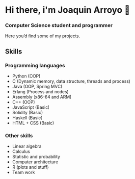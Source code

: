 # Hi there, i'm Joaquin Arroyo 👋
### Computer Science student and programmer

Here you’d find some of my projects.

## Skills
### Programming languages
- Python (OOP)
- C (Dynamic memory, data structure, threads and process)
- Java (OOP, Spring MVC)
- Erlang (Process and nodes)
- Assembly (x86-64 and ARM)
- C++ (OOP)
- JavaScript (Basic)
- Solidity (Basic)
- Haskell (Basic)
- HTML + CSS (Basic)

### Other skills
- Linear algebra
- Calculus
- Statistic and probability
- Computer architecture
- R (plots and stuff)
- Team work
